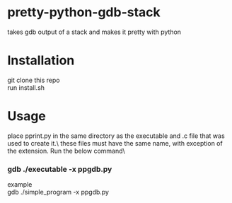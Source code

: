 # pretty-python-gdb-stack
takes gdb output of a stack and makes it pretty with python 

# Installation
git clone this repo\
run install.sh 

# Usage 
place pprint.py in the same directory as the executable and .c file that was used to create it.\ 
these files must have the same name, with exception of the extension. Run the below command\
### gdb ./executable -x ppgdb.py
example\
gdb ./simple_program -x ppgdb.py
